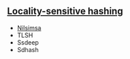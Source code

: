 ## [Locality-sensitive hashing](https://en.wikipedia.org/wiki/Locality-sensitive_hashing)
- [Nilsimsa](https://en.wikipedia.org/wiki/Nilsimsa_Hash)
- TLSH
- Ssdeep
- Sdhash
